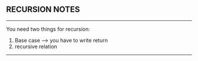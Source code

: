 ## RECURSION NOTES

---

You need two things for recursion:

1. Base case --> you have to write return
2. recursive relation

---
